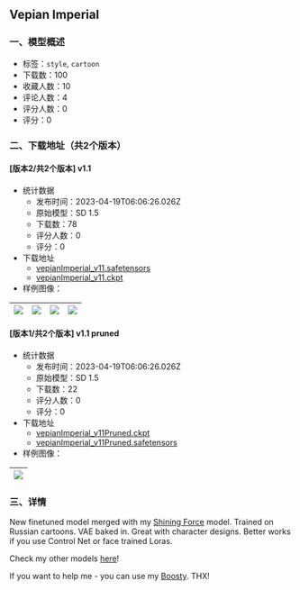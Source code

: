 ## Vepian Imperial
### 一、模型概述

- 标签：`style`, `cartoon`
- 下载数：100
- 收藏人数：10
- 评论人数：4
- 评分人数：0
- 评分：0

### 二、下载地址（共2个版本）

#### [版本2/共2个版本] v1.1

- 统计数据
  - 发布时间：2023-04-19T06:06:26.026Z
  - 原始模型：SD 1.5
  - 下载数：78
  - 评分人数：0
  - 评分：0
- 下载地址
  - [vepianImperial_v11.safetensors](https://civitai.com/api/download/models/48922)
  - [vepianImperial_v11.ckpt](https://civitai.com/api/download/models/48922?type=Model&format=PickleTensor&size=full&fp=fp32)
- 样例图像：

| <img src="https://image.civitai.com/xG1nkqKTMzGDvpLrqFT7WA/e1f8072b-ab5f-4108-2ba9-8b336a636700/width=450/525479.jpeg" /> | <img src="https://image.civitai.com/xG1nkqKTMzGDvpLrqFT7WA/5bb7eb99-82e8-4410-11a9-7e35ffecc600/width=450/525481.jpeg" /> | <img src="https://image.civitai.com/xG1nkqKTMzGDvpLrqFT7WA/a6d01fa6-4396-4332-4f92-dce5d43a2000/width=450/525482.jpeg" /> | <img src="https://image.civitai.com/xG1nkqKTMzGDvpLrqFT7WA/0a4d6ca4-f574-429d-e11c-2d5423dbbb00/width=450/525488.jpeg" /> |
| ---- | ---- | ---- | ---- |

#### [版本1/共2个版本] v1.1 pruned

- 统计数据
  - 发布时间：2023-04-19T06:06:26.026Z
  - 原始模型：SD 1.5
  - 下载数：22
  - 评分人数：0
  - 评分：0
- 下载地址
  - [vepianImperial_v11Pruned.ckpt](https://civitai.com/api/download/models/49613?type=Model&format=PickleTensor&size=pruned&fp=fp16)
  - [vepianImperial_v11Pruned.safetensors](https://civitai.com/api/download/models/49613)
- 样例图像：

| <img src="https://image.civitai.com/xG1nkqKTMzGDvpLrqFT7WA/4ad8d8f6-763a-4145-eea4-23daab16fb00/width=450/533519.jpeg" /> |
| ---- |


### 三、详情
<p>New finetuned model merged with my <a rel="ugc" href="https://civitai.com/models/20496/vepians-shining-force-model">Shining Force</a> model. Trained on Russian cartoons. VAE baked in. Great with character designs. Better works if you use Control Net or face trained Loras.</p><p>Check my other models <a rel="ugc" href="https://civitai.com/user/Vepian">here</a>!</p><p>If you want to help me - you can use my <a rel="ugc" href="https://boosty.to/vepiangaming">Boosty</a>. THX!</p>